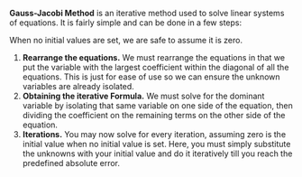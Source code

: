 **Gauss-Jacobi Method** is an iterative method used to solve linear systems of equations. It is fairly simple and can be done in a few steps:

When no initial values are set, we are safe to assume it is zero.

1. **Rearrange the equations.** We must rearrange the equations in that we put the variable with the largest coefficient within the diagonal of all the equations. This is just for ease of use so we can ensure the unknown variables are already isolated.
2. **Obtaining the iterative Formula.** We must solve for the dominant variable by isolating that same variable on one side of the equation, then dividing the coefficient on the remaining terms on the other side of the equation. 
3. **Iterations.** You may now solve for every iteration, assuming zero is the initial value when no initial value is set. Here, you must simply substitute the unknowns with your initial value and do it iteratively till you reach the predefined absolute error.
